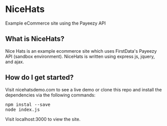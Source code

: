 # NiceHats
Example eCommerce site using the Payeezy API 

## What is NiceHats?
Nice Hats is an example ecommerce site which uses FirstData's Payeezy API (sandbox environment).  NiceHats is written using express js, jquery, and ajax.  

## How do I get started?
Visit nicehatsdemo.com to see a live demo or clone this repo and install the dependencies via the following commands:
<pre>
npm instal --save
node index.js
</pre>

Visit localhost:3000 to view the site.
